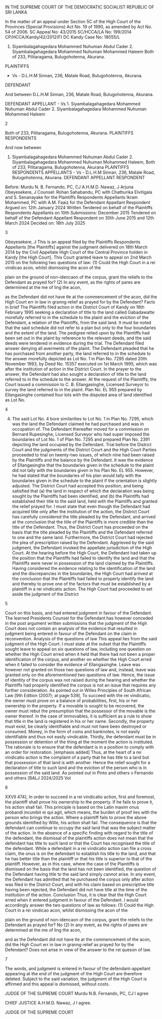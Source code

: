 IN THE SUPREME COURT OF THE DEMOCRATIC SOCIALIST REPUBLIC OF SRI LANKA

In the matter of an appeal under Section 5C of the High Court of the Provinces (Special Provisions) Act No. 19 of 1990, as amended by Act No. 54 of 2006. SC Appeal No: 43/2015 SC/HCCA/LA No: 199/2014 CP/HCCA/Kandy/42/2012(F) DC Kandy Case No: 18055/L

1. Siyambalagahagedara Mohammed Nuhuman Abdul Cader 2. Siyambalagahagedara Mohammed Nuhuman Mohammed Haleem Both of 233, Pilitaragama, Bulugohotenna, Akurana.

PLAINTIFFS

- Vs - D.L.H.M Sinnan, 236, Matale Road, Bulugohotenna, Akurana.

DEFENDANT

And between D.L.H.M Sinnan, 236, Matale Road, Bulugohotenna, Akurana.

DEFENDANT APPELLANT - Vs 1. Siyambalagahagedara Mohammed Nuhuman Abdul Cader 2. Siyambalagahagedara Mohammed Nuhuman Mohammed Haleem

2

Both of 233, Pilitaragama, Bulugohotenna, Akurana. PLAINTIFFS RESPONDENTS

And now between

1. Siyambalagahagedara Mohammed Nuhuman Abdul Cader 2. Siyambalagahagedara Mohammed Nuhuman Mohammed Haleem, Both of 233, Pilitaragama, Bulugohotenna, Akurana PLAINTIFFS RESPONDENTS APPELLANTS - Vs - D.L.H.M Sinnan, 236, Matale Road, Bulugohotenna, Akurana. DEFENDANT APPELLANT RESPONDENT

Before: Murdu N. B. Fernando, PC, CJ A.H.M.D. Nawaz, J Arjuna Obeyesekere, J Counsel: Rohan Sahabandu, PC with Chathurika Elvitigala and S. Senanayake for the Plaintiffs Respondents Appellants Ikram Mohammed, PC with A.M. Faaiz for the Defendant Appellant Respondent Argued on: 12th January 2024 Written Tendered on behalf of the Plaintiffs Respondents Appellants on 10th Submissions: December 2015 Tendered on behalf of the Defendant Appellant Respondent on 30th June 2015 and 12th March 2024 Decided on: 18th July 2025

3

Obeyesekere, J This is an appeal filed by the Plaintiffs Respondents Appellants [the Plaintiffs] against the judgment delivered on 18th March 2014 by the Civil Appellate High Court of the Central Province holden in Kandy [the High Court]. This Court granted leave to appeal on 2nd March 2015 on the following two questions of law: (1) Could the High Court in a rei vindicao acon, whilst dismissing the acon of the

plain on the ground of non-idencaon of the corpus, grant the reliefs to the Defendant as prayed for? (2) In any event, as the rights of pares are determined at the me of ling the acon,

as the Defendant did not have tle at the commencement of the acon, did the High Court err in law in granng relief as prayed for by the Defendant? Facts in brief The Plaintiffs filed action in the District Court of Kandy on 16th February 1995 seeking a declaration of title to the land called Gabadawatte morefully referred to in the schedule to the plaint and the eviction of the Defendant, a relation of the Plaintiffs, from the said land. It must be noted that the said schedule did not refer to a plan but only to the four boundaries and the extent of the land. The pedigree relied upon by the Plaintiffs had been set out in the plaint by reference to the relevant deeds, and the said deeds were tendered in evidence during the trial. The Defendant filed answer denying all averments of the plaint. The Defendant pleaded that he has purchased from another party, the land referred to in the schedule to the answer morefully depicted as Lot No. 1 in Plan No. 7295 dated 20th November 1993, by Deed No. 15357 executed on 1st March 1995, which was after the institution of action in the District Court. In the prayer to the answer, the Defendant had also sought a declaration of title to the land referred to in the schedule to the answer. At the request of the Plaintiffs, the Court issued a commission to C. B. Ellangasinghe, Licensed Surveyor to survey the land referred to in the plaint. Plan No. EL 955 prepared by Ellangasinghe contained four lots with the disputed area of land identified as Lot No.

4

4. The said Lot No. 4 bore similarities to Lot No. 1 in Plan No. 7295, which was the land the Defendant claimed he had purchased and was in occupation of. The Defendant thereafter moved for a commission on Bernard Rupesinghe, Licensed Surveyor who had super imposed the boundaries of Lot No. 1 of Plan No. 7295 and prepared Plan No. 2391 depicting the land occupied by the Defendant. Trial before the District Court and the judgments of the District Court and the High Court Parties proceeded to trial on twenty-two issues, of which nine had been raised by the Plaintiffs and the balance by the Defendant. It was the evidence of Ellangasinghe that the boundaries given in the schedule to the plaint did not tally with the boundaries given in his Plan No. EL 955. However, he had stated that the boundaries of his plan would tally with the boundaries given in the schedule to the plaint if the orientation is slightly adjusted. The District Court had accepted this position, and being satisfied that (a) the land in respect of which the declaration was being sought by the Plaintiffs had been identified, and (b) the Plaintiffs had established their title to the said land, held with the Plaintiffs and granted the relief prayed for. I must state that even though the Defendant had acquired title only after the institution of the action, the District Court has carefully considered the title pleaded by the Defendant, and arrived at the conclusion that the title of the Plaintiffs is more credible than the title of the Defendant. Thus, the District Court has proceeded on the basis that the title pleaded by the Plaintiffs and the Defendant referred to one and the same land. Furthermore, the District Court had rejected the plea of prescription raised by the Defendant. Aggrieved by the said judgment, the Defendant invoked the appellate jurisdiction of the High Court. At the hearing before the High Court, the Defendant had taken up the position that the Plaintiffs had failed to identify the land and that the Plaintiffs were never in possession of the land claimed by the Plaintiffs. Having considered the evidence relating to the identification of the land and the discrepancies in the boundaries, the High Court had arrived at the conclusion that the Plaintiffs had failed to properly identify the land and thereby to prove one of the factors that must be established by a plaintiff in a rei vindicatio action. The High Court had proceeded to set aside the judgment of the District

5

Court on this basis, and had entered judgment in favour of the Defendant. The learned Presidents Counsel for the Defendant has however conceded in the post argument written submissions that the judgment of the High Court does not contain an analysis of the evidence that resulted in judgment being entered in favour of the Defendant on the claim in reconvention. Analysis of the questions of law This appeal lies from the said judgment of the High Court. I must state at the outset that the Plaintiffs sought leave to appeal on six questions of law, including one question on whether the High Court erred when it held that there had not been a proper identification of the corpus, and another on whether the High Court erred when it failed to consider the evidence of Ellangasinghe. Leave was however not granted on those two questions of law and, instead, leave was granted only on the aforementioned two questions of law. Hence, the issue of identity of the corpus was not raised during the hearing and whether the Plaintiffs had properly identified the corpus is not an issue that requires any further consideration. As pointed out in Willes Principles of South African Law [9th Edition (2007); at page 539], To succeed with the rei vindicatio, the owner must prove on a balance of probabilities, first, his or her ownership in the property. If a movable is sought to be recovered, the owner must rebut the presumption that the possessor of the movable is the owner thereof. In the case of immovables, it is sufficient as a rule to show that title in the land is registered in his or her name. Secondly, the property must exist, be clearly identifiable and must not have been destroyed or consumed. Money, in the form of coins and banknotes, is not easily identifiable and thus not easily vindicable. Thirdly, the defendant must be in possession or detention of the thing at the moment the action is instituted. The rationale is to ensure that the defendant is in a position to comply with an order for restoration. [emphasis added] Thus, at the heart of a rei vindicatio action is the complaint of a party that he has title to a land but that possession of that land is with another. Hence the relief sought for a declaration of title to such land and the eviction of the person who is in possession of the said land. As pointed out in Pinto and others v Fernando and others [BALJ 2024/2025 Vol

6

XXVII 474], In order to succeed in a rei vindicatio action, first and foremost, the plaintiff shall prove his ownership to the property. If he fails to prove it, his action shall fail. This principle is based on the Latin maxim onus probandi incumbit ei qui agit, which means, the burden of proof lies with the person who brings the action. Where a plaintiff fails to prove the above grounds identified by Wille, his action shall fail. The consequence is that the defendant can continue to occupy the said land that was the subject matter of the action. In the absence of a specific finding with regard to the title of the defendant, the dismissal of the plaintiffs action does not mean that the defendant has title to such land or that the Court has recognised the title of the defendant. While a defendant in a rei vindicatio action can file a cross claim, the onus is on the defendant to establish his title to the land, and that he has better title than the plaintiff or that his title is superior to that of the plaintiff. However, as in this case, where the case of the Plaintiffs is dismissed on the basis that the land has not been identified, the question of the Defendant having title to the said land simply cannot arise. In any event, the Defendant has admitted that he purchased the corpus only after action was filed in the District Court, and with his claim based on prescriptive title having been rejected, the Defendant did not have title at the time of the institution of the action. Conclusion Thus, it is clear that the High Court erred when it entered judgment in favour of the Defendant. I would accordingly answer the two questions of law as follows: (1) Could the High Court in a rei vindicao acon, whilst dismissing the acon of the

plain on the ground of non-idencaon of the corpus, grant the reliefs to the Defendant as prayed for? No (2) In any event, as the rights of pares are determined at the me of ling the acon,

and as the Defendant did not have tle at the commencement of the acon, did the High Court err in law in granng relief as prayed for by the Defendant? Does not arise in view of the answer to the rst queson of law.

7

The words, and judgment is entered in favour of the defendant-appellant appearing at the end of the judgment of the High Court are therefore deleted. Subject to the said variation, the judgment of the High Court is affirmed and this appeal is dismissed, without costs.

JUDGE OF THE SUPREME COURT Murdu N.B. Fernando, PC, CJ I agree

CHIEF JUSTICE A.H.M.D. Nawaz, J I agree.

JUDGE OF THE SUPREME COURT